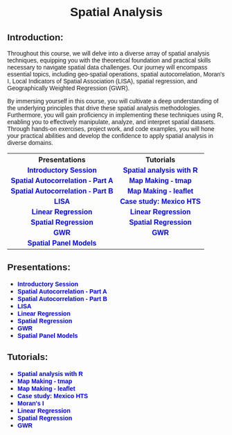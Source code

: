 <style>
@import url('https://fonts.googleapis.com/css2?family=Optima&display=swap');
</style>

<style>
@import url('https://fonts.googleapis.com/css2?family=Montserrat&display=swap');
</style>

<h1 style="text-align: center; font-family: 'Montserrat', sans-serif; font-weight: bold;">Spatial Analysis</h1>

<h2 style="font-family: 'Montserrat', sans-serif; font-weight: bold;">Introduction:</h2>
<p style="font-family: 'Optima', sans-serif;">
Throughout this course, we will delve into a diverse array of spatial analysis techniques, equipping you with the theoretical foundation and practical skills necessary to navigate spatial data challenges. Our journey will encompass essential topics, including geo-spatial operations, spatial autocorrelation, Moran's I, Local Indicators of Spatial Association (LISA), spatial regression, and Geographically Weighted Regression (GWR).
</p>

<p style="font-family: 'Optima', sans-serif;">
By immersing yourself in this course, you will cultivate a deep understanding of the underlying principles that drive these spatial analysis methodologies. Furthermore, you will gain proficiency in implementing these techniques using R, enabling you to effectively manipulate, analyze, and interpret spatial datasets. Through hands-on exercises, project work, and code examples, you will hone your practical abilities and develop the confidence to apply spatial analysis in diverse domains.
</p>


<table style="margin-left:auto; margin-right:auto;">
  <tr>
    <th style="text-align:center;">Presentations</th>
    <th style="text-align:center;">Tutorials</th>
  </tr>
  <tr>
    <td style="text-align:center;">
      <a href="https://github.com/orlando-sabogal/SpatialAnalysis_2023/blob/gh-pages/Presentations/00_Introduction.pdf" style="font-family: 'Optima', sans-serif; color: #0000ff; text-decoration: none;" onmouseover="this.style.fontSize='110%'; this.style.color='#00008b';" onmouseout="this.style.fontSize='100%'; this.style.color='#0000ff';"><strong>Introductory Session</strong></a>
    </td>
    <td style="text-align:center;">
      <a href="https://orlando-sabogal.github.io/SpatialAnalysis_2023/Tutorials/02_R_Spatial/SpatialAnalysWithR.nb.html" style="font-family: 'Optima', sans-serif; color: #0000ff; text-decoration: none;" onmouseover="this.style.fontSize='110%'; this.style.color='#00008b';" onmouseout="this.style.fontSize='100%'; this.style.color='#0000ff';"><strong>Spatial analysis with R</strong></a>
    </td>
  </tr>
  <tr>
    <td style="text-align:center;">
      <a href="https://github.com/orlando-sabogal/SpatialAnalysis_2023/blob/gh-pages/Presentations/01_SpatialAutocorrelation_Part_A.pdf" style="font-family: 'Optima', sans-serif; color: #0000ff; text-decoration: none;" onmouseover="this.style.fontSize='110%'; this.style.color='#00008b';" onmouseout="this.style.fontSize='100%'; this.style.color='#0000ff';"><strong>Spatial Autocorrelation - Part A</strong></a>
    </td>
    <td style="text-align:center;">
      <a href="https://orlando-sabogal.github.io/SpatialAnalysis_2023/Tutorials/03_MapMaking/Tutorial_tmaps.nb.html" style="font-family: 'Optima', sans-serif; color: #0000ff; text-decoration: none;" onmouseover="this.style.fontSize='110%'; this.style.color='#00008b';" onmouseout="this.style.fontSize='100%'; this.style.color='#0000ff';"><strong>Map Making - tmap</strong></a>
    </td>
  </tr>
  <tr>
    <td style="text-align:center;">
      <a href="https://github.com/orlando-sabogal/SpatialAnalysis_2023/blob/gh-pages/Presentations/01_SpatialAutocorrelation_Part_B.pdf" style="font-family: 'Optima', sans-serif; color: #0000ff; text-decoration: none;" onmouseover="this.style.fontSize='110%'; this.style.color='#00008b';" onmouseout="this.style.fontSize='100%'; this.style.color='#0000ff';"><strong>Spatial Autocorrelation - Part B</strong></a>
    </td>
    <td style="text-align:center;">
      <a href="https://orlando-sabogal.github.io/SpatialAnalysis_2023/Tutorials/03_MapMaking/Tutorial_leaflet.nb.html" style="font-family: 'Optima', sans-serif; color: #0000ff; text-decoration: none;" onmouseover="this.style.fontSize='110%'; this.style.color='#00008b';" onmouseout="this.style.fontSize='100%'; this.style.color='#0000ff';"><strong>Map Making - leaflet</strong></a>
    </td>
  </tr>
  <tr>
    <td style="text-align:center;">
      <a href="https://github.com/orlando-sabogal/SpatialAnalysis_2023/blob/gh-pages/Presentations/02_LISA.pdf" style="font-family: 'Optima', sans-serif; color: #0000ff; text-decoration: none;" onmouseover="this.style.fontSize='110%'; this.style.color='#00008b';" onmouseout="this.style.fontSize='100%'; this.style.color='#0000ff';"><strong>LISA</strong></a>
    </td>
    <td style="text-align:center;">
      <a href="https://orlando-sabogal.github.io/SpatialAnalysis_2023/Tutorials/04_MexicoCity_HTS/Data%20Wrangling.nb.html" style="font-family: 'Optima', sans-serif; color: #0000ff; text-decoration: none;" onmouseover="this.style.fontSize='110%'; this.style.color='#00008b';" onmouseout="this.style.fontSize='100%'; this.style.color='#0000ff';"><strong>Case study: Mexico HTS</strong></a>
    </td>
  </tr>
  <tr>
    <td style="text-align:center;">
      <a href="https://github.com/orlando-sabogal/SpatialAnalysis_2023/blob/gh-pages/Presentations/03_LinearRegression.pdf" style="font-family: 'Optima', sans-serif; color: #0000ff; text-decoration: none;" onmouseover="this.style.fontSize='110%'; this.style.color='#00008b';" onmouseout="this.style.fontSize='100%'; this.style.color='#0000ff';"><strong>Linear Regression</strong></a>
    </td>
    <td style="text-align:center;">
      <a href="#" style="font-family: 'Optima', sans-serif; color: #0000ff; text-decoration: none;" onmouseover="this.style.fontSize='110%'; this.style.color='#00008b';" onmouseout="this.style.fontSize='100%'; this.style.color='#0000ff';"><strong>Linear Regression</strong></a>
    </td>
  </tr>
  <tr>
    <td style="text-align:center;">
      <a href="https://github.com/orlando-sabogal/SpatialAnalysis_2023/blob/gh-pages/Presentations/04_SpatialRegression.pdf" style="font-family: 'Optima', sans-serif; color: #0000ff; text-decoration: none;" onmouseover="this.style.fontSize='110%'; this.style.color='#00008b';" onmouseout="this.style.fontSize='100%'; this.style.color='#0000ff';"><strong>Spatial Regression</strong></a>
    </td>
    <td style="text-align:center;">
      <a href="https://orlando-sabogal.github.io/SpatialAnalysis_2023/Tutorials/07_SpatialRegression/SpatialRegression.nb.html" style="font-family: 'Optima', sans-serif; color: #0000ff; text-decoration: none;" onmouseover="this.style.fontSize='110%'; this.style.color='#00008b';" onmouseout="this.style.fontSize='100%'; this.style.color='#0000ff';"><strong>Spatial Regression</strong></a>
    </td>
  </tr>
  <tr>
    <td style="text-align:center;">
      <a href="https://github.com/orlando-sabogal/SpatialAnalysis_2023/blob/gh-pages/Presentations/05_GWR.pdf" style="font-family: 'Optima', sans-serif; color: #0000ff; text-decoration: none;" onmouseover="this.style.fontSize='110%'; this.style.color='#00008b';" onmouseout="this.style.fontSize='100%'; this.style.color='#0000ff';"><strong>GWR</strong></a>
    </td>
    <td style="text-align:center;">
      <a href="https://orlando-sabogal.github.io/SpatialAnalysis_2023/Tutorials/08_GWR/GWR.nb.html" style="font-family: 'Optima', sans-serif; color: #0000ff; text-decoration: none;" onmouseover="this.style.fontSize='110%'; this.style.color='#00008b';" onmouseout="this.style.fontSize='100%'; this.style.color='#0000ff';"><strong>GWR</strong></a>
    </td>
  </tr>
  <tr>
    <td style="text-align:center;">
      <a href="https://github.com/orlando-sabogal/SpatialAnalysis_2023/blob/gh-pages/Presentations/06_SpatialPaneModels.pdf" style="font-family: 'Optima', sans-serif; color: #0000ff; text-decoration: none;" onmouseover="this.style.fontSize='110%'; this.style.color='#00008b';" onmouseout="this.style.fontSize='100%'; this.style.color='#0000ff';"><strong>Spatial Panel Models</strong></a>
    </td>
  </tr>
</table>



<h2 style="font-family: 'Montserrat', sans-serif; font-weight: bold;">Presentations:</h2>

<ul>
  <li>
    <a href="https://github.com/orlando-sabogal/SpatialAnalysis_2023/blob/gh-pages/Presentations/00_Introduction.pdf" style="font-family: 'Optima', sans-serif; color: #0000ff; text-decoration: none;" onmouseover="this.style.fontSize='110%'; this.style.color='#00008b';" onmouseout="this.style.fontSize='100%'; this.style.color='#0000ff';"><strong>Introductory Session</strong></a>
  </li>
  <li>
    <a href="https://github.com/orlando-sabogal/SpatialAnalysis_2023/blob/gh-pages/Presentations/01_SpatialAutocorrelation_Part_A.pdf" style="font-family: 'Optima', sans-serif; color: #0000ff; text-decoration: none;" onmouseover="this.style.fontSize='110%'; this.style.color='#00008b';" onmouseout="this.style.fontSize='100%'; this.style.color='#0000ff';"><strong>Spatial Autocorrelation - Part A</strong></a>
  </li>
  <li>
    <a href="https://github.com/orlando-sabogal/SpatialAnalysis_2023/blob/gh-pages/Presentations/01_SpatialAutocorrelation_Part_B.pdf" style="font-family: 'Optima', sans-serif; color: #0000ff; text-decoration: none;" onmouseover="this.style.fontSize='110%'; this.style.color='#00008b';" onmouseout="this.style.fontSize='100%'; this.style.color='#0000ff';"><strong>Spatial Autocorrelation - Part B</strong></a>
  </li>
  <li>
    <a href="https://github.com/orlando-sabogal/SpatialAnalysis_2023/blob/gh-pages/Presentations/02_LISA.pdf" style="font-family: 'Optima', sans-serif; color: #0000ff; text-decoration: none;" onmouseover="this.style.fontSize='110%'; this.style.color='#00008b';" onmouseout="this.style.fontSize='100%'; this.style.color='#0000ff';"><strong>LISA</strong></a>
  </li>
  <li>
    <a href="https://github.com/orlando-sabogal/SpatialAnalysis_2023/blob/gh-pages/Presentations/03_LinearRegression.pdf" style="font-family: 'Optima', sans-serif; color: #0000ff; text-decoration: none;" onmouseover="this.style.fontSize='110%'; this.style.color='#00008b';" onmouseout="this.style.fontSize='100%'; this.style.color='#0000ff';"><strong>Linear Regression</strong></a>
  </li>
  <li>
    <a href="https://github.com/orlando-sabogal/SpatialAnalysis_2023/blob/gh-pages/Presentations/04_SpatialRegression.pdf" style="font-family: 'Optima', sans-serif; color: #0000ff; text-decoration: none;" onmouseover="this.style.fontSize='110%'; this.style.color='#00008b';" onmouseout="this.style.fontSize='100%'; this.style.color='#0000ff';"><strong>Spatial Regression</strong></a>
  </li>
  <li>
    <a href="https://github.com/orlando-sabogal/SpatialAnalysis_2023/blob/gh-pages/Presentations/05_GWR.pdf" style="font-family: 'Optima', sans-serif; color: #0000ff; text-decoration: none;" onmouseover="this.style.fontSize='110%'; this.style.color='#00008b';" onmouseout="this.style.fontSize='100%'; this.style.color='#0000ff';"><strong>GWR</strong></a>
  </li>
  <li>
    <a href="https://github.com/orlando-sabogal/SpatialAnalysis_2023/blob/gh-pages/Presentations/06_SpatialPaneModels.pdf" style="font-family: 'Optima', sans-serif; color: #0000ff; text-decoration: none;" onmouseover="this.style.fontSize='110%'; this.style.color='#00008b';" onmouseout="this.style.fontSize='100%'; this.style.color='#0000ff';"><strong>Spatial Panel Models</strong></a>
  </li>
</ul>


<h2 style="font-family: 'Montserrat', sans-serif; font-weight: bold;">Tutorials:</h2>

<ul>
  <li>
    <a href="https://orlando-sabogal.github.io/SpatialAnalysis_2023/Tutorials/02_R_Spatial/SpatialAnalysWithR.nb.html" style="font-family: 'Optima', sans-serif; color: #0000ff; text-decoration: none;" onmouseover="this.style.fontSize='110%'; this.style.color='#00008b';" onmouseout="this.style.fontSize='100%'; this.style.color='#0000ff';"><strong>Spatial analysis with R</strong></a>
  </li>
  <li>
    <a href="https://orlando-sabogal.github.io/SpatialAnalysis_2023/Tutorials/03_MapMaking/Tutorial_tmaps.nb.html" style="font-family: 'Optima', sans-serif; color: #0000ff; text-decoration: none;" onmouseover="this.style.fontSize='110%'; this.style.color='#00008b';" onmouseout="this.style.fontSize='100%'; this.style.color='#0000ff';"><strong>Map Making - tmap</strong></a>
  </li>
  <li>
    <a href="https://orlando-sabogal.github.io/SpatialAnalysis_2023/Tutorials/03_MapMaking/Tutorial_leaflet.nb.html" style="font-family: 'Optima', sans-serif; color: #0000ff; text-decoration: none;" onmouseover="this.style.fontSize='110%'; this.style.color='#00008b';" onmouseout="this.style.fontSize='100%'; this.style.color='#0000ff';"><strong>Map Making - leaflet</strong></a>
  </li>
  <li>
    <a href="https://orlando-sabogal.github.io/SpatialAnalysis_2023/Tutorials/04_MexicoCity_HTS/Data%20Wrangling.nb.html" style="font-family: 'Optima', sans-serif; color: #0000ff; text-decoration: none;" onmouseover="this.style.fontSize='110%'; this.style.color='#00008b';" onmouseout="this.style.fontSize='100%'; this.style.color='#0000ff';"><strong>Case study: Mexico HTS</strong></a>
  </li>
  <li>
    <a href="https://orlando-sabogal.github.io/SpatialAnalysis_2023/Tutorials/05_MoransI/MoransI.nb.html" style="font-family: 'Optima', sans-serif; color: #0000ff; text-decoration: none;" onmouseover="this.style.fontSize='110%'; this.style.color='#00008b';" onmouseout="this.style.fontSize='100%'; this.style.color='#0000ff';"><strong>Moran's I</strong></a>
  </li>
  <li>
    <a href="#" style="font-family: 'Optima', sans-serif; color: #0000ff; text-decoration: none;" onmouseover="this.style.fontSize='110%'; this.style.color='#00008b';" onmouseout="this.style.fontSize='100%'; this.style.color='#0000ff';"><strong>Linear Regression</strong></a>
  </li>
  <li>
    <a href="https://orlando-sabogal.github.io/SpatialAnalysis_2023/Tutorials/07_SpatialRegression/SpatialRegression.nb.html" style="font-family: 'Optima', sans-serif; color: #0000ff; text-decoration: none;" onmouseover="this.style.fontSize='110%'; this.style.color='#00008b';" onmouseout="this.style.fontSize='100%'; this.style.color='#0000ff';"><strong>Spatial Regression</strong></a>
  </li>
  <li>
    <a href="https://orlando-sabogal.github.io/SpatialAnalysis_2023/Tutorials/08_GWR/GWR.nb.html" style="font-family: 'Optima', sans-serif; color: #0000ff; text-decoration: none;" onmouseover="this.style.fontSize='110%'; this.style.color='#00008b';" onmouseout="this.style.fontSize='100%'; this.style.color='#0000ff';"><strong>GWR</strong></a>
  </li>
</ul>

